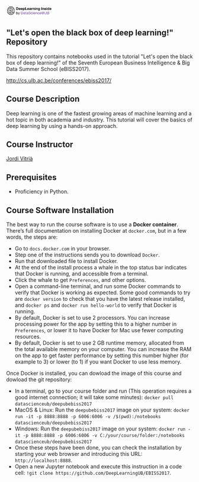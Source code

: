 <div align="left">
        <img width="25%" src="deeplearninginside2.png" alt="About screen" title="About screen"</img>
</div>

## "Let's open the black box of deep learning!" Repository

This repository contains notebooks used in the tutorial "Let's open the black box of deep learning!" of the 
Seventh European Business Intelligence & Big Data Summer School (eBISS2017).

http://cs.ulb.ac.be/conferences/ebiss2017/

## Course Description

Deep learning is one of the fastest growing areas of machine learning and a hot topic in both academia and industry. 
This tutorial will cover the basics of deep learning by using a hands-on approach.

## Course Instructor

[Jordi Vitrià](http://www.ub.edu/cvub/jordivitria/)

## Prerequisites

+ Proficiency in Python. 

## Course Software Installation

The best way to run the course software is to use a **Docker container**. There’s full documentation on installing Docker at ``docker.com``, but in a few words, the steps are:

+ Go to ``docs.docker.com`` in your browser.
+ Step one of the instructions sends you to download ``Docker``.
+ Run that downloaded file to install Docker.
+ At the end of the install process a whale in the top status bar indicates that Docker is running, and accessible from a terminal.
+ Click the whale to get ``Preferences``, and other options.
+ Open a command-line terminal, and run some Docker commands to verify that Docker is working as expected.
Some good commands to try are ``docker version`` to check that you have the latest release installed, and ``docker ps`` and ``docker run hello-world`` to verify that Docker is running. 
+ By default, Docker is set to use 2 processors. You can increase processing power for the app by setting this to a higher number in ``Preferences``, or lower it to have Docker for Mac use fewer computing resources.
+ By default, Docker is set to use 2 GB runtime memory, allocated from the total available memory on your computer. You can increase the RAM on the app to get faster performance by setting this number higher (for example to 3) or lower (to 1) if you want Docker to use less memory.

Once Docker is installed, you can dowload the image of this course and dowload the git repository:

+ In a terminal, go to your course folder and run (This operation requires a good internet connection; it will take some minutes):  ``docker pull datascienceub/deepubebiss2017``    
+ MacOS & Linux: Run the ``deepubebiss2017`` image on your system: ``docker run -it -p 8888:8888 -p 6006:6006 -v /$(pwd):/notebooks datascienceub/deepubebiss2017``
+ Windows: Run the ``deepubebiss2017`` image on your system: ``docker run -it -p 8888:8888 -p 6006:6006 -v C:/your/course/folder:/notebooks datascienceub/deepubebiss2017``
+ Once these steps have been done, you can check the installation by starting your web browser and introducing this  URL: ``http://localhost:8888``.
+ Open a new Jupyter notebook and execute this instruction in a code cell: ``!git clone https://github.com/DeepLearningUB/EBISS2017``.

